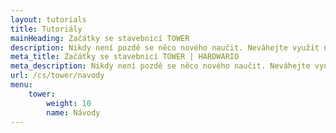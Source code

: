 ```yaml
---
layout: tutorials
title: Tutoriály
mainHeading: Začátky se stavebnicí TOWER
description: Nikdy není pozdě se něco nového naučit. Neváhejte využít naše výukové materiály pro rychlejší pochopení světa IoT a naší stavebnice.
meta_title: Začátky se stavebnicí TOWER | HARDWARIO
meta_description: Nikdy není pozdě se něco nového naučit. Neváhejte využít naše výukové materiály pro rychlejší pochopení světa IoT a naší stavebnice.
url: /cs/tower/navody
menu: 
    tower:
        weight: 10
        name: Návody
---
```

